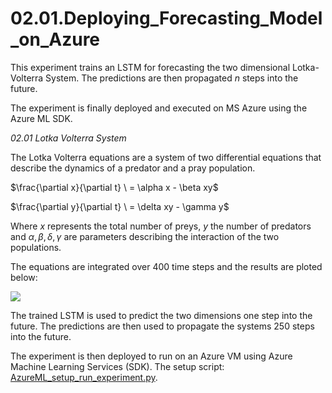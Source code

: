 # 02.01.Deploying_Forecasting_Model_on_Azure

This experiment trains an LSTM for forecasting the two dimensional Lotka-Volterra System. 
The predictions are then propagated *n* steps into the future.

The experiment is finally deployed and executed on MS Azure using the Azure ML SDK.

*02.01 Lotka Volterra System*

The Lotka Volterra equations are a system of two differential equations that describe the dynamics of a predator and a pray population.

$\frac{\partial x}{\partial t} \ = \alpha x - \beta xy$

$\frac{\partial y}{\partial t} \ = \delta xy - \gamma y$

Where *x* represents the total number of preys, *y* the number of predators and $\alpha,\beta,\delta, \gamma$ are parameters describing the interaction of the two populations.

The equations are integrated over 400 time steps and the results are ploted below:

<img src="./Figures/Lotka_Predictions_data_first400.jpg"/>

The trained LSTM is used to predict the two dimensions one step into the future. The predictions are then used to propagate the systems 250 steps into the future.

The experiment is then deployed to run on an Azure VM using Azure Machine Learning Services (SDK). The setup script: [AzureML_setup_run_experiment.py](AzureML_setup_run_experiment.py).
